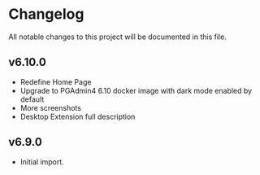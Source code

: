 # Changelog

All notable changes to this project will be documented in this file.

## v6.10.0

- Redefine Home Page
- Upgrade to PGAdmin4 6.10 docker image with dark mode enabled by default
- More screenshots
- Desktop Extension full description

## v6.9.0

- Initial import.
